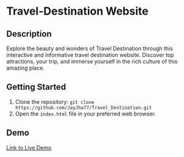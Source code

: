 # Travel-Destination Website
## Description
Explore the beauty and wonders of  Travel Destination through this interactive and informative travel destination website. Discover top attractions, your trip, and immerse yourself in the rich culture of this amazing place.
## Getting Started
1. Clone the repository: `git clone https://github.com/JayJha77/Travel_Destination.git`
2. Open the `index.html` file in your preferred web browser.
## Demo
[Link to Live Demo](https://jayjha77.github.io/Travel_Hub/)

